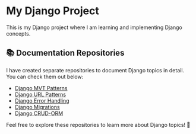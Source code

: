 # My Django Project

This is my Django project where I am learning and implementing Django concepts.

## 📚 Documentation Repositories

I have created separate repositories to document Django topics in detail. You can check them out below:

- [Django MVT Patterns](https://github.com/Batrawi/django-server.git)
- [Django URL Patterns](https://github.com/Batrawi/django-URL-params.git)
- [Django Error Handling](https://github.com/Batrawi/django-error-handling.git)
- [Django Migrations](https://github.com/Batrawi/django-migration.git)
- [Django CRUD-ORM](https://github.com/Batrawi/Django-Create-CRUD-ORM.git)

Feel free to explore these repositories to learn more about Django topics! 🚀
